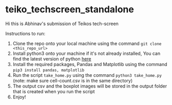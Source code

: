 # teiko_techscreen_standalone

Hi this is Abhinav's submission of Teikos tech-screen 

Instructions to run:
1. Clone the repo onto your local machine using the command `git clone <this_repo_url>`
2. Install python3 onto your machine if it's not already installed, You can find the latest version of python <a href="https://www.python.org/downloads/" alt="link to latest version of python">here</a>
3. Install the required packages, Pandas and Matplotlib using the command `pip3 install pandas, matplotlib`
4. Run the script `take_home.py` using the command `python3 take_home.py` (note: make sure cell-count.csv is in the same directory)
5. The output csv and the boxplot images will be stored in the output folder that is created when you run the script
6. Enjoy!


